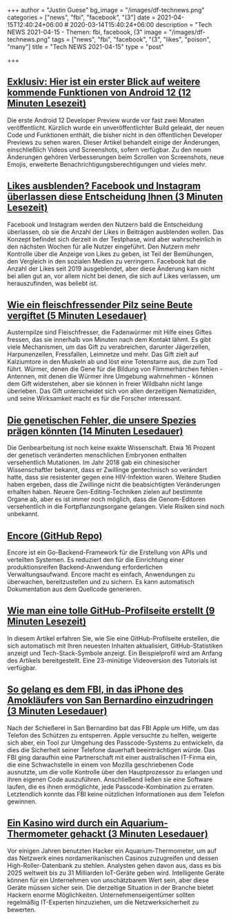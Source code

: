 +++
author = "Justin Guese"
bg_image = "/images/df-technews.png"
categories = ["news", "fbi", "facebook", "(3"]
date = 2021-04-15T12:40:24+06:00 # 2020-03-14T15:40:24+06:00
description = "Tech NEWS 2021-04-15 - Themen: fbi, facebook, (3"
image = "/images/df-technews.png"
tags = ["news", "fbi", "facebook", "(3", "likes", "poison", "many"]
title = "Tech NEWS 2021-04-15"
type = "post"

+++

## [Exklusiv: Hier ist ein erster Blick auf weitere kommende Funktionen von Android 12 (12 Minuten Lesezeit)](https://www.xda-developers.com/android-12-beta-features-leak/)

 Die erste Android 12 Developer Preview wurde vor fast zwei Monaten veröffentlicht. Kürzlich wurde ein unveröffentlichter Build geleakt, der neuen Code und Funktionen enthält, die bisher nicht in den öffentlichen Developer Previews zu sehen waren. Dieser Artikel behandelt einige der Änderungen, einschließlich Videos und Screenshots, sofern verfügbar. Zu den neuen Änderungen gehören Verbesserungen beim Scrollen von Screenshots, neue Emojis, erweiterte Benachrichtigungsberechtigungen und vieles mehr.

## [Likes ausblenden? Facebook und Instagram überlassen diese Entscheidung Ihnen (3 Minuten Lesezeit)](https://www.usatoday.com/story/tech/2021/04/14/facebook-instagram-hide-likes-counts-reactions/7211213002/)

 Facebook und Instagram werden den Nutzern bald die Entscheidung überlassen, ob sie die Anzahl der Likes in Beiträgen ausblenden wollen. Das Konzept befindet sich derzeit in der Testphase, wird aber wahrscheinlich in den nächsten Wochen für alle Nutzer eingeführt. Den Nutzern mehr Kontrolle über die Anzeige von Likes zu geben, ist Teil der Bemühungen, den Vergleich in den sozialen Medien zu verringern. Facebook hat die Anzahl der Likes seit 2019 ausgeblendet, aber diese Änderung kam nicht bei allen gut an, vor allem nicht bei denen, die sich auf Likes verlassen, um herauszufinden, was beliebt ist.

## [Wie ein fleischfressender Pilz seine Beute vergiftet (5 Minuten Lesedauer)](https://www.scientificamerican.com/article/how-a-carnivorous-mushroom-poisons-its-prey/)

 Austernpilze sind Fleischfresser, die Fadenwürmer mit Hilfe eines Giftes fressen, das sie innerhalb von Minuten nach dem Kontakt lähmt. Es gibt viele Mechanismen, um das Gift zu verabreichen, darunter Jägerzellen, Harpunenzellen, Fressfallen, Leimnetze und mehr. Das Gift zielt auf Kalziumtore in den Muskeln ab und löst eine Totenstarre aus, die zum Tod führt. Würmer, denen die Gene für die Bildung von Flimmerhärchen fehlen - Antennen, mit denen die Würmer ihre Umgebung wahrnehmen - können dem Gift widerstehen, aber sie können in freier Wildbahn nicht lange überleben. Das Gift unterscheidet sich von allen derzeitigen Nematiziden, und seine Wirksamkeit macht es für die Forscher interessant.

## [Die genetischen Fehler, die unsere Spezies prägen könnten (14 Minuten Lesedauer)](https://www.bbc.com/future/article/20210412-the-genetic-mistakes-that-could-shape-our-species)

 Die Genbearbeitung ist noch keine exakte Wissenschaft. Etwa 16 Prozent der genetisch veränderten menschlichen Embryonen enthalten versehentlich Mutationen. Im Jahr 2018 gab ein chinesischer Wissenschaftler bekannt, dass er Zwillinge gentechnisch so verändert hatte, dass sie resistenter gegen eine HIV-Infektion waren. Weitere Studien haben ergeben, dass die Zwillinge nicht die beabsichtigten Veränderungen erhalten haben. Neuere Gen-Editing-Techniken zielen auf bestimmte Organe ab, aber es ist immer noch möglich, dass die Genom-Editoren versehentlich in die Fortpflanzungsorgane gelangen. Viele Risiken sind noch unbekannt.

## [Encore (GitHub Repo)](https://github.com/encoredev/encore)

 Encore ist ein Go-Backend-Framework für die Erstellung von APIs und verteilten Systemen. Es reduziert den für die Einrichtung einer produktionsreifen Backend-Anwendung erforderlichen Verwaltungsaufwand. Encore macht es einfach, Anwendungen zu überwachen, bereitzustellen und zu sichern. Es kann automatisch Dokumentation aus dem Quellcode generieren.

## [Wie man eine tolle GitHub-Profilseite erstellt (9 Minuten Lesezeit)](https://catalins.tech/how-to-create-a-kickass-github-profile-page)

 In diesem Artikel erfahren Sie, wie Sie eine GitHub-Profilseite erstellen, die sich automatisch mit Ihren neuesten Inhalten aktualisiert, GitHub-Statistiken anzeigt und Tech-Stack-Symbole anzeigt. Ein Beispielprofil wird am Anfang des Artikels bereitgestellt. Eine 23-minütige Videoversion des Tutorials ist verfügbar.

## [So gelang es dem FBI, in das iPhone des Amokläufers von San Bernardino einzudringen (3 Minuten Lesedauer)](https://www.theverge.com/2021/4/14/22383957/fbi-san-bernadino-iphone-hack-shooting-investigation)

 Nach der Schießerei in San Bernardino bat das FBI Apple um Hilfe, um das Telefon des Schützen zu entsperren. Apple versuchte zu helfen, weigerte sich aber, ein Tool zur Umgehung des Passcode-Systems zu entwickeln, da dies die Sicherheit seiner Telefone dauerhaft beeinträchtigen würde. Das FBI ging daraufhin eine Partnerschaft mit einer australischen IT-Firma ein, die eine Schwachstelle in einem von Mozilla geschriebenen Code ausnutzte, um die volle Kontrolle über den Hauptprozessor zu erlangen und ihren eigenen Code auszuführen. Anschließend ließen sie eine Software laufen, die es ihnen ermöglichte, jede Passcode-Kombination zu erraten. Letztendlich konnte das FBI keine nützlichen Informationen aus dem Telefon gewinnen.

## [Ein Kasino wird durch ein Aquarium-Thermometer gehackt (3 Minuten Lesedauer)](https://www.entrepreneur.com/article/368943)

 Vor einigen Jahren benutzten Hacker ein Aquarium-Thermometer, um auf das Netzwerk eines nordamerikanischen Casinos zuzugreifen und dessen High-Roller-Datenbank zu stehlen. Analysten gehen davon aus, dass es bis 2025 weltweit bis zu 31 Milliarden IoT-Geräte geben wird. Intelligente Geräte können für ein Unternehmen von unschätzbarem Wert sein, aber diese Geräte müssen sicher sein. Die derzeitige Situation in der Branche bietet Hackern enorme Möglichkeiten. Unternehmenseigentümer sollten regelmäßig IT-Experten hinzuziehen, um die Netzwerksicherheit zu bewerten.

